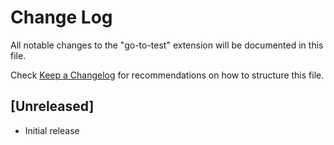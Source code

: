 # Change Log

All notable changes to the "go-to-test" extension will be documented in this file.

Check [Keep a Changelog](http://keepachangelog.com/) for recommendations on how to structure this file.

## [Unreleased]

- Initial release
